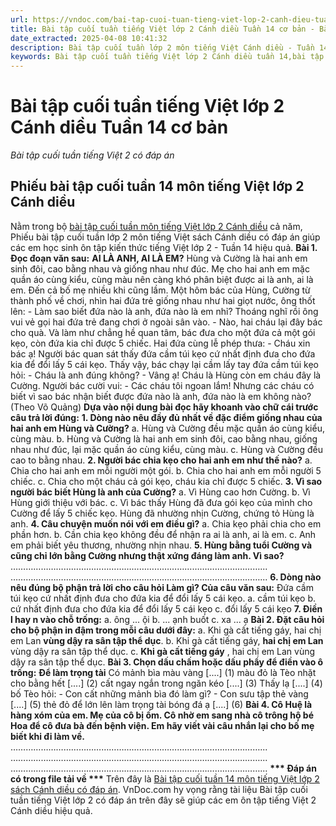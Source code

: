 ```yaml
---
url: https://vndoc.com/bai-tap-cuoi-tuan-tieng-viet-lop-2-canh-dieu-tuan-14-co-ban-310667
title: Bài tập cuối tuần tiếng Việt lớp 2 Cánh diều Tuần 14 cơ bản - Bài tập cuối tuần tiếng Việt 2 có đáp án - VnDoc.com
date_extracted: 2025-04-08 10:41:32
description: Bài tập cuối tuần lớp 2 môn tiếng Việt Cánh diều - Tuần 14 có đáp án bao gồm nhiều dạng bài tập tiếng Việt cơ bản khác nhau.
keywords: Bài tập cuối tuần tiếng Việt lớp 2 Cánh diều tuần 14,bài tập cuối tuần tiếng việt 2 tuần 14,bài tập cuối tuần môn tiếng việt lớp 2 Cánh diều tuần 14,bài tập cuối tuần tiếng việt lớp 2 sách Cánh diều tuần 14,bài tập cuối tuần 14 môn tiếng việt lớp 2 Cánh diều,bài tập cuối tuần 14 tiếng việt 2 Cánh diều,bài tập tiếng việt lớp 2 tuần 14,phiếu bài tập tiếng việt lớp 2 tuần 14,đề tiếng việt lớp 2 tuần 14
---
```


# Bài tập cuối tuần tiếng Việt lớp 2 Cánh diều Tuần 14 cơ bản
 _Bài tập cuối tuần tiếng Việt 2 có đáp án_
## Phiếu bài tập cuối tuần 14 môn tiếng Việt lớp 2 Cánh diều
Nằm trong bộ [bài tập cuối tuần môn tiếng Việt lớp 2 Cánh diều](<https://vndoc.com/bai-tap-cuoi-tuan-lop-2-mon-tieng-viet-cd>) cả năm, Phiếu bài tập cuối tuần lớp 2 môn tiếng Việt sách Cánh diều có đáp án giúp các em học sinh ôn tập kiến thức tiếng Việt lớp 2 - Tuần 14 hiệu quả.
**Bài 1. Đọc đoạn văn sau:**
**AI LÀ ANH, AI LÀ EM?**
Hùng và Cường là hai anh em sinh đôi, cao bằng nhau và giống nhau như đúc. Mẹ cho hai anh em mặc quần áo cùng kiểu, cùng màu nên càng khó phân biệt được ai là anh, ai là em. Đến cả bố mẹ nhiều khi cũng lầm.
Một hôm bác của Hùng, Cường từ thành phố về chơi, nhìn hai đứa trẻ giống nhau như hai giọt nước, ông thốt lên:
\- Làm sao biết đứa nào là anh, đứa nào là em nhỉ?
Thoáng nghĩ rồi ông vui vẻ gọi hai đứa trẻ đang chơi ở ngoài sân vào.
\- Nào, hai cháu lại đây bác cho quà.
Và làm như chẳng hề quan tâm, bác đưa cho một đứa cả một gói kẹo, còn đứa kia chỉ được 5 chiếc.
Hai đứa cùng lễ phép thưa:
\- Cháu xin bác ạ\!
Người bác quan sát thấy đứa cầm túi kẹo cứ nhất định đưa cho đứa kia để đổi lấy 5 cái kẹo. Thấy vậy, bác chạy lại cầm lấy tay đứa cầm túi kẹo hỏi:
\- Cháu là anh đúng không?
\- Vâng ạ\! Cháu là Hùng còn em cháu đây là Cường.
Người bác cười vui:
\- Các cháu tôi ngoan lắm\! Nhưng các cháu có biết vì sao bác nhận biết được đứa nào là anh, đứa nào là em không nào?
\(Theo Võ Quảng\)
**Dựa vào nội dung bài đọc hãy khoanh vào chữ cái trước câu trả lời đúng:**
**1\. Dòng nào nêu đầy đủ nhất về đặc điểm giống nhau của hai anh em Hùng và Cường?**
a. Hùng và Cường đều mặc quần áo cùng kiểu, cùng màu.
b. Hùng và Cường là hai anh em sinh đôi, cao bằng nhau, giống nhau như đúc, lại mặc quần áo cùng kiểu, cùng màu.
c. Hùng và Cường đều cao to bằng nhau.
**2\. Người bác chia kẹo cho hai anh em như thế nào?**
a. Chia cho hai anh em mỗi người một gói.
b. Chia cho hai anh em mỗi người 5 chiếc.
c. Chia cho một cháu cả gói kẹo, cháu kia chỉ được 5 chiếc.
**3\. Vì sao người bác biết Hùng là anh của Cường?**
a. Vì Hùng cao hơn Cường.
b. Vì Hùng giới thiệu với bác.
c. Vì bác thấy Hùng đã đưa gói kẹo của mình cho Cường để lấy 5 chiếc kẹo. Hùng đã nhường nhịn Cường, chứng tỏ Hùng là anh.
**4\. Câu chuyện muốn nói với em điều gì?**
a. Chia kẹo phải chia cho em phần hơn.
b. Cần chia kẹo không đều để nhận ra ai là anh, ai là em.
c. Anh em phải biết yêu thương, nhường nhịn nhau.
**5\. Hùng bằng tuổi Cường và cũng chỉ lớn bằng Cường nhưng thật xứng đáng làm anh. Vì sao?**
………………………………………………………………………………………...
………………………………………………………………………………………...
**6\. Dòng nào nêu đúng bộ phận trả lời cho câu hỏi Làm gì? Của câu văn sau:**
Đứa cầm túi kẹo cứ nhất định đưa cho đứa kia để đổi lấy 5 cái kẹo.
a. cầm túi kẹo
b. cứ nhất định đưa cho đứa kia để đổi lấy 5 cái kẹo
c. đổi lấy 5 cái kẹo
**7\. Điền l hay n vào chỗ trống:**
a. ông ... ội b. ... ạnh buốt c. xa ... ạ
**Bài 2. Đặt câu hỏi cho bộ phận in đậm trong mỗi câu dưới đây:**
a. Khi gà cất tiếng gáy, hai chị em Lan **vùng dậy ra sân tập thể dục**.
b. Khi gà cất tiếng gáy, **hai chị em Lan** vùng dậy ra sân tập thể dục.
c. **Khi gà cất tiếng gáy** , hai chị em Lan vùng dậy ra sân tập thể dục.
**Bài 3. Chọn dấu chấm hoặc dấu phẩy để điền vào ô trống:**
**Để làm trọng tài**
Có mảnh bìa màu vàng \[....\] \(1\) màu đỏ là Tèo nhặt cho bằng hết \[....\] \(2\) cất ngay ngắn trong ngăn kéo \[....\] \(3\) Thấy lạ \[....\] \(4\) bố Tèo hỏi:
\- Con cất những mảnh bìa đó làm gì?
\- Con sưu tập thẻ vàng \[....\] \(5\) thẻ đỏ để lớn lên làm trọng tài bóng đá ạ \[....\] \(6\)
**Bài 4. Cô Huệ là hàng xóm của em. Mẹ của cô bị ốm. Cô nhờ em sang nhà cô trông hộ bé Hoa để cô đưa bà đến bệnh viện. Em hãy viết vài câu nhắn lại cho bố mẹ biết khi đi làm về.**
………………………………………………………………………………………...
………………………………………………………………………………………...
………………………………………………………………………………………...
**\*\*\* Đáp án có trong file tải về \*\*\***
Trên đây là [Bài tập cuối tuần 14 môn tiếng Việt lớp 2 sách Cánh diều có đáp án](<https://vndoc.com/bai-tap-cuoi-tuan-tieng-viet-lop-2-canh-dieu-tuan-14-co-ban-310667>). VnDoc.com hy vọng rằng tài liệu Bài tập cuối tuần tiếng Việt lớp 2 có đáp án trên đây sẽ giúp các em ôn tập tiếng Việt 2 Cánh diều hiệu quả.
